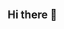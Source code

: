 ## Hi there 👋

<!--
**jeni3696-felix/jeni3696-felix** is a ✨ _special_ ✨ repository because its `README.md` (this file) appears on your GitHub profile.

Here are some ideas to get you started:
Perfeito! Aqui está uma versão **mais visual e moderna** do seu README, com **banner, GIFs e estilo colorido**, mantendo tudo em português:

---

## ![Banner](https://i.imgur.com/3x5dK2E.png)

## Olá 👋 Eu sou a Jeniffer!

💻 **Desenvolvedora de Software | Criativa em Código | Exploradora de Tecnologia**

### Sobre Mim

* 🔭 Atualmente estou trabalhando em **projetos de desenvolvimento web** com Python e Flask.
* 🌱 Estou aprendendo **Streamlit, React e design de UI/UX**.
* 👯 Estou buscando colaborar em **projetos de código aberto e aplicativos web criativos**.
* 🤔 Pode me ajudar em **técnicas avançadas de Python e frameworks front-end**.
* 💬 Pergunte-me sobre **Python, desenvolvimento web ou projetos criativos**.

### Contato

* 📫 Email: [jeniffer@example.com](mailto:jeniffer@example.com)
* 💼 LinkedIn: [linkedin.com/in/jeniffer](https://linkedin.com)
* 🌐 Portfólio: [jeniffer.dev](https://jeniffer.dev)

### Tecnologias e Ferramentas

* 🐍 Python | ⚛️ React | 🌐 HTML/CSS | ⚡ Flask | 📊 Streamlit
* 🖌️ Design de UI/UX | 🎨 Criação de Logos | 💻 Git & GitHub

### Estatísticas do GitHub

![GitHub Stats](https://github-readme-stats.vercel.app/api?username=jeni3696-felix\&show_icons=true\&theme=tokyonight)
![Top Linguagens](https://github-readme-stats.vercel.app/api/top-langs/?username=jeni3696-felix\&layout=compact\&theme=tokyonight)

### Curiosidade

* ⚡ Adoro criar **logos modernos e arte digital**, sempre unindo criatividade e tecnologia.
* 🎨 **Apaixonada por design, cores e animações**.

### Meu Humor do Dia 😄

![GIF animado](https://media.giphy.com/media/l0HlOvJ7yaacpuSas/giphy.gif)

---





- 🔭 I’m currently working on ...
- 🌱 I’m currently learning ...
- 👯 I’m looking to collaborate on ...
- 🤔 I’m looking for help with ...
- 💬 Ask me about ...
- 📫 How to reach me: ...
- 😄 Pronouns: ...
- ⚡ Fun fact: ...
-->
